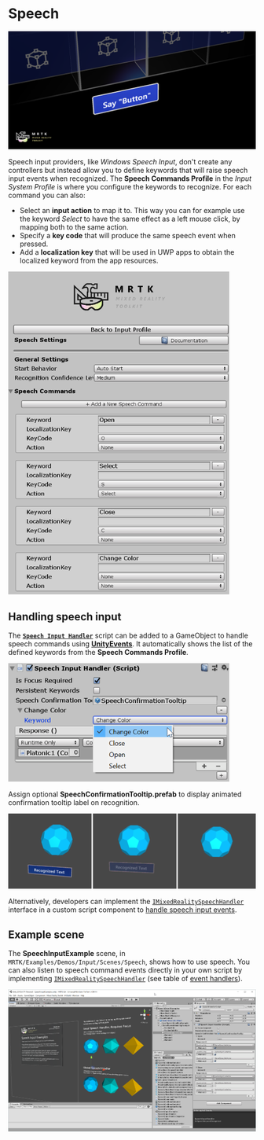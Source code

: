 # Speech

![Near Menu](../../Documentation/Images/Input/MRTK_Input_Speech.png)

Speech input providers, like *Windows Speech Input*, don't create any controllers but instead allow you to define keywords that will raise speech input events when recognized. The **Speech Commands Profile** in the *Input System Profile* is where you configure the keywords to recognize. For each command you can also:

- Select an **input action** to map it to. This way you can for example use the keyword *Select* to have the same effect as a left mouse click, by mapping both to the same action.
- Specify a **key code** that will produce the same speech event when pressed.
- Add a **localization key** that will be used in UWP apps to obtain the localized keyword from the app resources.

<img src="../../Documentation/Images/Input/SpeechCommandsProfile.png" width="450px">

## Handling speech input

The [**`Speech Input Handler`**](xref:Microsoft.MixedReality.Toolkit.Input.SpeechInputHandler) script can be added to a GameObject to handle speech commands using [**UnityEvents**](https://docs.unity3d.com/Manual/UnityEvents.html). It automatically shows the list of the defined keywords from the **Speech Commands Profile**.

<img src="../../Documentation/Images/Input/SpeechCommands_SpeechInputHandler1.png" width="450px">

Assign optional **SpeechConfirmationTooltip.prefab** to display animated confirmation tooltip label on recognition.

<img src="../../Documentation/Images/Input/SpeechCommands_SpeechInputHandler2.png">

Alternatively, developers can implement the [`IMixedRealitySpeechHandler`](xref:Microsoft.MixedReality.Toolkit.Input.IMixedRealitySpeechHandler) interface in a custom script component to [handle speech input events](InputEvents.md#input-event-interface-example).

## Example scene

The **SpeechInputExample** scene, in `MRTK/Examples/Demos/Input/Scenes/Speech`, shows how to use speech. You can also listen to speech command events directly in your own script by implementing [`IMixedRealitySpeechHandler`](xref:Microsoft.MixedReality.Toolkit.Input.IMixedRealitySpeechHandler) (see table of [event handlers](InputEvents.md)).

<img src="../../Documentation/Images/Input/SpeechExampleScene.png" width="750px">
